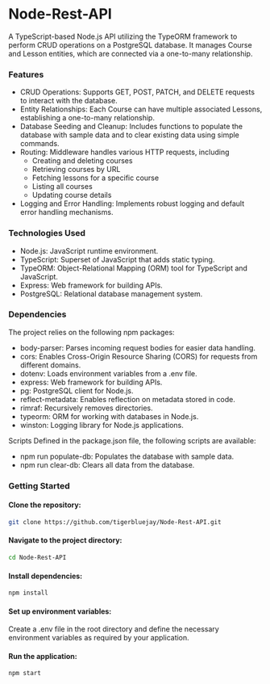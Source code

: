 ﻿# Node-Rest-API
 
A TypeScript-based Node.js API utilizing the TypeORM framework to perform CRUD operations on a PostgreSQL database. It manages Course and Lesson entities, which are connected via a one-to-many relationship.

### Features
- CRUD Operations: Supports GET, POST, PATCH, and DELETE requests to interact with the database.
- Entity Relationships: Each Course can have multiple associated Lessons, establishing a one-to-many relationship.
- Database Seeding and Cleanup: Includes functions to populate the database with sample data and to clear existing data using simple commands.
- Routing: Middleware handles various HTTP requests, including
  - Creating and deleting courses
  - Retrieving courses by URL
  - Fetching lessons for a specific course
  - Listing all courses
  - Updating course details
- Logging and Error Handling: Implements robust logging and default error handling mechanisms.

### Technologies Used
- Node.js: JavaScript runtime environment.
- TypeScript: Superset of JavaScript that adds static typing.
- TypeORM: Object-Relational Mapping (ORM) tool for TypeScript and JavaScript.
- Express: Web framework for building APIs.
- PostgreSQL: Relational database management system.

### Dependencies
The project relies on the following npm packages:
- body-parser: Parses incoming request bodies for easier data handling.
- cors: Enables Cross-Origin Resource Sharing (CORS) for requests from different domains.
- dotenv: Loads environment variables from a .env file.
- express: Web framework for building APIs.
- pg: PostgreSQL client for Node.js.
- reflect-metadata: Enables reflection on metadata stored in code.
- rimraf: Recursively removes directories.
- typeorm: ORM for working with databases in Node.js.
- winston: Logging library for Node.js applications.

Scripts
Defined in the package.json file, the following scripts are available:
- npm run populate-db: Populates the database with sample data.
- npm run clear-db: Clears all data from the database.

### Getting Started
#### Clone the repository:

```bash
git clone https://github.com/tigerbluejay/Node-Rest-API.git
```
#### Navigate to the project directory:

```bash
cd Node-Rest-API
```

#### Install dependencies:

```bash
npm install
```

#### Set up environment variables:

Create a .env file in the root directory and define the necessary environment variables as required by your application.

#### Run the application:

```bash
npm start
```
